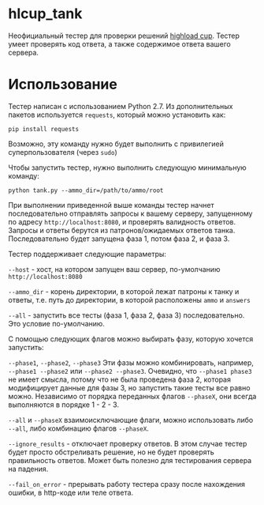 # hlcup_tank
Неофициальный тестер для проверки решений [highload cup](https://highloadcup.ru/ru/). Тестер умеет проверять код ответа, а также содержимое ответа вашего сервера.

# Использование
Тестер написан с использованием Python 2.7. Из дополнительных пакетов используется `requests`, который можно установить как:
```
pip install requests
```
Возможно, эту команду нужно будет выполнить с привилегией суперпользователя (через `sudo`)

Чтобы запустить тестер, нужно выполнить следующую минимальную команду:
```
python tank.py --ammo_dir=/path/to/ammo/root
```
При выполнении приведенной выше команды тестер начнет последовательно отправлять запросы к вашему серверу, запущенному по адресу `http://localhost:8080`, и проверять валидность ответов. Запросы и ответы берутся из патронов/ожидаемых ответов танка. Последовательно будет запущена фаза 1, потом фаза 2, и фаза 3.


Тестер поддерживает следующие параметры:

`--host` - хост, на котором запущен ваш сервер, по-умолчанию `http://localhost:8080`

`--ammo_dir` - корень директории, в которой лежат патроны к танку и ответы, т.е. путь до директории, в которой расположены `ammo` и `answers`

`--all` - запустить все тесты (фаза 1, фаза 2, фаза 3) последовательно. Это условие по-умолчанию.

С помощью следующих флагов можно выбирать фазу, которую хочется запустить:

`--phase1`, `--phase2`, `--phase3` Эти фазы можно комбинировать, например, `--phase1 --phase2` или `--phase2 --phase3`. Очевидно, что `--phase1 phase3` не имеет смысла, потому что не была проведена фаза 2, которая модифицирует данные для фазы 3, но запустить такие тесты все равно можно. Независимо от порядка переданных флагов `--phaseX`, они всегда выполняются в порядке 1 - 2 - 3.

`--all` и `--phaseX` взаимоисключающие флаги, можно использовать либо `--all`, либо комбинацию флагов `--phaseX`.

`--ignore_results` - отключает проверку ответов. В этом случае тестер будет просто обстреливать решение, но не будет проверять правильность ответов. Может быть полезно для тестирования сервера на падения.

`--fail_on_error` - прерывать работу тестера сразу после нахождения ошибки, в http-коде или теле ответа.
